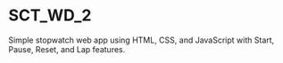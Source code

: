 # SCT_WD_2
Simple stopwatch web app using HTML, CSS, and JavaScript with Start, Pause, Reset, and Lap features.
